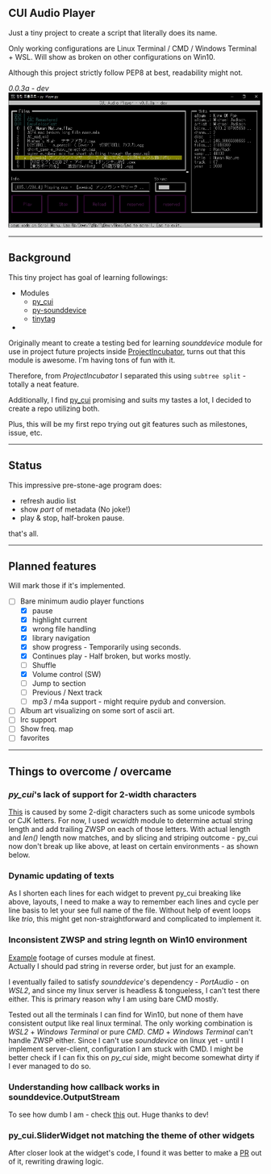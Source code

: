 ## CUI Audio Player

Just a tiny project to create a script that literally does its name.

Only working configurations are Linux Terminal / CMD / Windows Terminal + WSL.
Will show as broken on other configurations on Win10.

Although this project strictly follow PEP8 at best, readability might not.

*0.0.3a - dev*  
![](Demo/Images/Demo.webp)

---
## Background

This tiny project has goal of learning followings:
 - Modules
   - [py_cui](https://github.com/jwlodek/py_cui)
   - [py-sounddevice](https://github.com/spatialaudio/python-sounddevice)
   - [tinytag](https://github.com/devsnd/tinytag)
 - 

Originally meant to create a testing bed for learning *sounddevice* module for use in project
 future projects inside [ProjectIncubator](github.com/jupiterbjy/ProjectIncubator), turns out that this module is
awesome. I'm having tons of fun with it.

Therefore, from *ProjectIncubator* I separated this using ```subtree split``` - totally a neat feature.

Additionally, I find [py_cui](https://github.com/jwlodek/py_cui) promising and suits my tastes a lot,
I decided to create a repo utilizing both.

Plus, this will be my first repo trying out git features such as milestones, issue, etc.

---
## Status

This impressive pre-stone-age program does:
- refresh audio list
- show *part* of metadata (No joke!)
- play & stop, half-broken pause.

that's all.

---
## Planned features
Will mark those if it's implemented.
- [ ] Bare minimum audio player functions
    - [x] pause
    - [x] highlight current
    - [x] wrong file handling
    - [x] library navigation
    - [x] show progress - Temporarily using seconds.
    - [x] Continues play - Half broken, but works mostly.
    - [ ] Shuffle
    - [x] Volume control (SW)
    - [ ] Jump to section
    - [ ] Previous / Next track
    - [ ] mp3 / m4a support - might require pydub and conversion.
- [ ] Album art visualizing on some sort of ascii art.
- [ ] lrc support
- [ ] Show freq. map
- [ ] favorites

---
## Things to overcome / overcame

### *py_cui*'s lack of support for 2-width characters
  [This](Demo/Images/compare_before.png) is caused by some 2-digit characters such as some unicode symbols or CJK letters.
  For now, I used *wcwidth* module to determine actual string length and add trailing ZWSP on each of those letters.
  With actual length and *len()* length now matches, and by slicing and striping outcome - py_cui now don't break up
  like above, at least on certain environments - as shown below.
 
### Dynamic updating of texts
  As I shorten each lines for each widget to prevent py_cui breaking like above, layouts, I need to make a way to
  remember each lines and cycle per line basis to let your see full name of the file. Without help of event loops like
  *trio*, this might get non-straightforward and complicated to implement it.

### Inconsistent ZWSP and string legnth on Win10 environment
  [Example](Demo/Images/trouble_1.png) footage of curses module at finest.  
  Actually I should pad string in reverse order, but just for an example.
 
  I eventually failed to satisfy *sounddevice*'s dependency - *PortAudio* - on *WSL2*, and since my linux server is
  headless & tongueless, I can't test there either. This is primary reason why I am using bare CMD mostly. 

  Tested out all the terminals I can find for Win10, but none of them have consistent output like real linux terminal. 
  The only working combination is *WSL2* + *Windows Terminal* or pure *CMD*. *CMD* + *Windows Terminal*
  can't handle ZWSP either. Since I can't use *sounddevice* on linux yet - until I implement server-client,
  configuration I am stuck with CMD. I might be better check if I can fix this on
  *py_cui* side, might become somewhat dirty if I ever managed to do so.

### Understanding how callback works in sounddevice.OutputStream
  To see how dumb I am - check [this](https://github.com/spatialaudiKo/python-sounddevice/issues/306) out.
  Huge thanks to dev!

### py_cui.SliderWidget not matching the theme of other widgets
  After closer look at the widget's code, I found it was better to make a 
  [PR](https://github.com/jwlodek/py_cui/pull/87) out of it, rewriting drawing logic.
  
